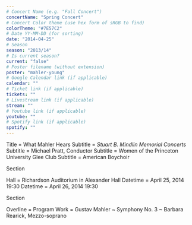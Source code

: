 ```yaml
---
# Concert Name (e.g. "Fall Concert")
concertName: "Spring Concert"
# Concert Color theme (use hex form of sRGB to find)
colorTheme: "#7E57C2"
# Date YY-MM-DD (for sorting)
date: "2014-04-25"
# Season
season: "2013/14"
# Is current season?
current: "false"
# Poster filename (without extension)
poster: "mahler-young"
# Google Calendar link (if applicable)
calendar: ""
# Ticket link (if applicable)
tickets: ""
# Livestream link (if applicable)
stream: ""
# Youtube link (if applicable)
youtube: ""
# Spotify link (if applicable)
spotify: ""
---
```

Title = What Mahler Hears
Subtitle = *Stuart B. Mindlin Memorial Concerts*
Subtitle = Michael Pratt, Conductor
Subtitle = Women of the Princeton University Glee Club
Subtitle = American Boychoir

Section

Hall = Richardson Auditorium in Alexander Hall
Datetime = April 25, 2014 19:30
Datetime = April 26, 2014 19:30

Section

Overline = Program
Work = Gustav Mahler ~ Symphony No. 3 ~ Barbara Rearick, Mezzo-soprano
